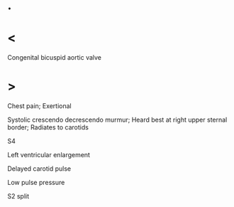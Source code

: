 # .

# <

Congenital bicuspid aortic valve

# >

Chest pain; Exertional

Systolic crescendo decrescendo murmur; Heard best at right upper sternal border; Radiates to carotids

S4

Left ventricular enlargement

Delayed carotid pulse

Low pulse pressure

S2 split
